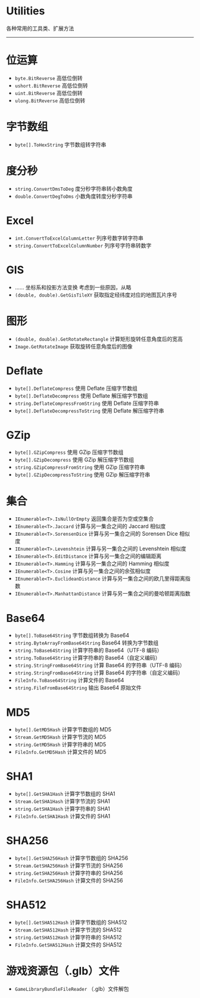 # Utilities
各种常用的工具类、扩展方法

--------

# 位运算
- `byte.BitReverse` 高低位倒转
- `ushort.BitReverse` 高低位倒转
- `uint.BitReverse` 高低位倒转
- `ulong.BitReverse` 高低位倒转

# 字节数组
- `byte[].ToHexString` 字节数组转字符串

# 度分秒
- `string.ConvertDmsToDeg` 度分秒字符串转小数角度
- `double.ConvertDegToDms` 小数角度转度分秒字符串

# Excel
- `int.ConvertToExcelColumnLetter` 列序号数字转字符串
- `string.ConvertToExcelColumnNumber` 列序号字符串转数字

# GIS
- …… 坐标系和投影方法变换 考虑到一些原因，从略
- `(double, double).GetGisTileXY` 获取指定经纬度对应的地图瓦片序号

# 图形
- `(double, double).GetRotateRectangle` 计算矩形旋转任意角度后的宽高
- `Image.GetRotateImage` 获取旋转任意角度后的图像

# Deflate
- `byte[].DeflateCompress` 使用 Deflate 压缩字节数组
- `byte[].DeflateDecompress` 使用 Deflate 解压缩字节数组
- `string.DeflateCompressFromString` 使用 Deflate 压缩字符串
- `byte[].DeflateDecompressToString` 使用 Deflate 解压缩字符串

# GZip
- `byte[].GZipCompress` 使用 GZip 压缩字节数组
- `byte[].GZipDecompress` 使用 GZip 解压缩字节数组
- `string.GZipCompressFromString` 使用 GZip 压缩字符串
- `byte[].GZipDecompressToString` 使用 GZip 解压缩字符串

# 集合
- `IEnumerable<T>.IsNullOrEmpty` 返回集合是否为空或空集合
- `IEnumerable<T>.Jaccard` 计算与另一集合之间的 Jaccard 相似度
- `IEnumerable<T>.SorensenDice` 计算与另一集合之间的 Sorensen Dice 相似度
- `IEnumerable<T>.Levenshtein` 计算与另一集合之间的 Levenshtein 相似度
- `IEnumerable<T>.EditDistance` 计算与另一集合之间的编辑距离
- `IEnumerable<T>.Hamming` 计算与另一集合之间的 Hamming 相似度
- `IEnumerable<T>.Cosine` 计算与另一集合之间的余弦相似度
- `IEnumerable<T>.EuclideanDistance` 计算与另一集合之间的欧几里得距离指数
- `IEnumerable<T>.ManhattanDistance` 计算与另一集合之间的曼哈顿距离指数

# Base64
- `byte[].ToBase64String` 字节数组转换为 Base64
- `string.ByteArrayFromBase64String` Base64 转换为字节数组
- `string.ToBase64String` 计算字符串的 Base64（UTF-8 编码）
- `string.ToBase64String` 计算字符串的 Base64（自定义编码）
- `string.StringFromBase64String` 计算 Base64 的字符串（UTF-8 编码）
- `string.StringFromBase64String` 计算 Base64 的字符串（自定义编码）
- `FileInfo.ToBase64String` 计算文件的 Base64
- `string.FileFromBase64String` 输出 Base64 原始文件

# MD5
- `byte[].GetMD5Hash` 计算字节数组的 MD5
- `Stream.GetMD5Hash` 计算字节流的 MD5
- `string.GetMD5Hash` 计算字符串的 MD5
- `FileInfo.GetMD5Hash` 计算文件的 MD5

# SHA1
- `byte[].GetSHA1Hash` 计算字节数组的 SHA1
- `Stream.GetSHA1Hash` 计算字节流的 SHA1
- `string.GetSHA1Hash` 计算字符串的 SHA1
- `FileInfo.GetSHA1Hash` 计算文件的 SHA1

# SHA256
- `byte[].GetSHA256Hash` 计算字节数组的 SHA256
- `Stream.GetSHA256Hash` 计算字节流的 SHA256
- `string.GetSHA256Hash` 计算字符串的 SHA256
- `FileInfo.GetSHA256Hash` 计算文件的 SHA256

# SHA512
- `byte[].GetSHA512Hash` 计算字节数组的 SHA512
- `Stream.GetSHA512Hash` 计算字节流的 SHA512
- `string.GetSHA512Hash` 计算字符串的 SHA512
- `FileInfo.GetSHA512Hash` 计算文件的 SHA512

# 游戏资源包（.glb）文件
- `GameLibraryBundleFileReader` （.glb）文件解包
